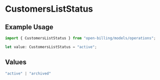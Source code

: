 # CustomersListStatus

## Example Usage

```typescript
import { CustomersListStatus } from "open-billing/models/operations";

let value: CustomersListStatus = "active";
```

## Values

```typescript
"active" | "archived"
```